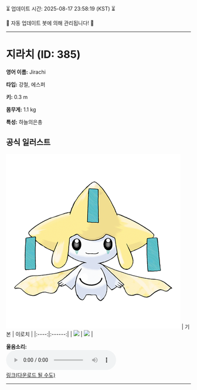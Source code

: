 
⏳ 업데이트 시간: 2025-08-17 23:58:19 (KST) ⏳

🤖 자동 업데이트 봇에 의해 관리됩니다! 🤖

---

# 지라치 (ID: 385)
**영어 이름:** Jirachi

**타입:** 강철, 에스퍼

**키:** 0.3 m

**몸무게:** 1.1 kg

**특성:** 하늘의은총

## 공식 일러스트
![](https://raw.githubusercontent.com/PokeAPI/sprites/master/sprites/pokemon/other/official-artwork/385.png)
| 기본 | 이로치 |
|:----:|:------:|
| <img src="http://play.pokemonshowdown.com/sprites/ani/jirachi.gif" width="200"> | <img src="http://play.pokemonshowdown.com/sprites/ani-shiny/jirachi.gif" width="200"> |

**울음소리:**<br><audio controls src="https://raw.githubusercontent.com/PokeAPI/cries/main/cries/pokemon/latest/385.ogg"></audio><br> [링크(다운로드 될 수도)](https://raw.githubusercontent.com/PokeAPI/cries/main/cries/pokemon/latest/385.ogg)


---

